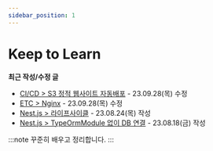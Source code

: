 ```yaml
---
sidebar_position: 1
---
```


# Keep to Learn

**최근 작성/수정 글**

- [CI/CD > S3 정적 웹사이트 자동배포](https://blog.taewan.link/docs/ci-cd/github-actions-for-s3) - 23.09.28(목) 수정
- [ETC > Nginx](https://blog.taewan.link/docs/ETC/nginx) - 23.09.28(목) 수정
- [Nest.js > 라이프사이클](https://blog.taewan.link/docs/nestjs/lifecycle) - 23.08.24(목) 작성
- [Nest.js > TypeOrmModule 없이 DB 연결](https://blog.taewan.link/docs/nestjs/typeorm-db-provider) - 23.08.18(금) 작성

:::note
꾸준히 배우고 정리합니다.
:::
